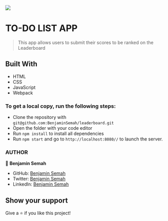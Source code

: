 ![](https://img.shields.io/badge/Microverse-blueviolet)

# TO-DO LIST APP

>This app allows users to submit their scores to be ranked on the Leaderboard


## Built With

- HTML
- CSS
- JavaScript
- Webpack

### To get a local copy, run the following steps:

- Clone the repository with `git@github.com:BenjaminSemah/leaderboard.git`
- Open the folder with your code editor
- Run `npm install` to install all dependencies
- Run `npm start` and go to `http://localhost:8080//` to launch the server.

### AUTHOR

👤 **Benjamin Semah**

- GitHub: [Benjamin Semah](https://github.com/BenjaminSemah)
- Twitter: [Benjamin Semah](https://twitter.com/BenjaminSemah)
- LinkedIn: [Benjamin Semah](https://www.linkedin.com/in/benjaminsemah/)


## Show your support

Give a ⭐️ if you like this project!
